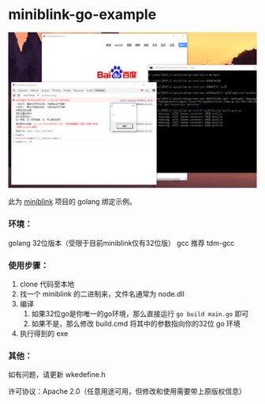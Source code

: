 # miniblink-go-example

![](snapshot.png)

此为 [miniblink](https://github.com/weolar/miniblink49) 项目的 golang 绑定示例。

### 环境：
golang 32位版本（受限于目前miniblink仅有32位版）
gcc 推荐 tdm-gcc

### 使用步骤：
1. clone 代码至本地
2. 找一个 miniblink 的二进制来，文件名通常为 node.dll
3. 编译
    1. 如果32位go是你唯一的go环境，那么直接运行 `go build main.go` 即可  
    2. 如果不是，那么修改 build.cmd 将其中的参数指向你的32位 go 环境
4. 执行得到的 exe

### 其他：
如有问题，请更新 wkedefine.h

许可协议：Apache 2.0（任意用途可用，但修改和使用需要带上原版权信息）
